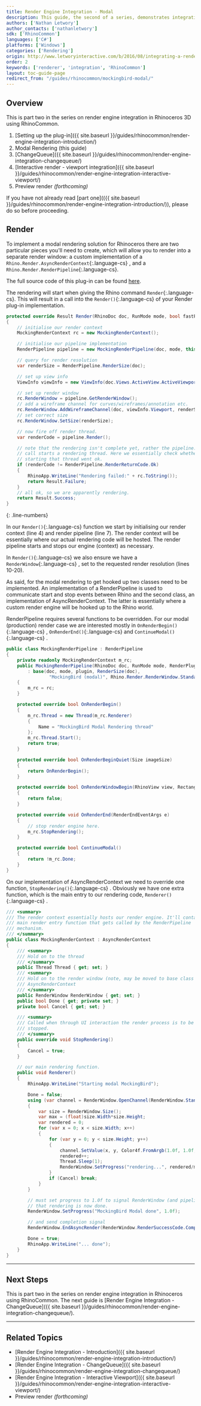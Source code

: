 ```yaml
---
title: Render Engine Integration - Modal
description: This guide, the second of a series, demonstrates integrating a modal rendering engine using RhinoCommon.
authors: ['Nathan Letwory']
author_contacts: ['nathanletwory']
sdk: ['RhinoCommon']
languages: ['C#']
platforms: ['Windows']
categories: ['Rendering']
origin: http://www.letworyinteractive.com/b/2016/08/integrating-a-render-engine-in-rhinoceros-3d-using-rhinocommon-mockingbird-modal-rendering-25/
order: 2
keywords: ['renderer', 'integration', 'RhinoCommon']
layout: toc-guide-page
redirect_from: "/guides/rhinocommon/mockingbird-modal/"
---
```



## Overview

This is part two in the series on render engine integration in Rhinoceros 3D using RhinoCommon.  

1. [Setting up the plug-in]({{ site.baseurl }}/guides/rhinocommon/render-engine-integration-introduction/)
1. Modal Rendering (this guide)
1. [ChangeQueue]({{ site.baseurl }}/guides/rhinocommon/render-engine-integration-changequeue/)
1. [Interactive render - viewport integration]({{ site.baseurl }}/guides/rhinocommon/render-engine-integration-interactive-viewport/)
1. Preview render *(forthcoming)*

If you have not already read [part one](({{ site.baseurl }}/guides/rhinocommon/render-engine-integration-introduction/)), please do so before proceeding.

## Render

To implement a modal rendering solution for Rhinoceros there are two particular pieces you'll need to create, which will allow you to render into a separate render window: a custom implementation of a `Rhino.Render.AsyncRenderContext`{:.language-cs} , and a `Rhino.Render.RenderPipeline`{:.language-cs}.

The full source code of this plug-in can be found [here](https://github.com/mcneel/rhino-developer-samples/tree/6/rhinocommon/cs/SampleCsRendererIntegration/MockingBird/MockingBirdModal).

The rendering will start when giving the Rhino command `Render`{:.language-cs}. This will result in a call into the `Render()`{:.language-cs}  of your Render plug-in implementation.

```cs
protected override Result Render(RhinoDoc doc, RunMode mode, bool fastPreview)
{
	// initialise our render context
	MockingRenderContext rc = new MockingRenderContext();

	// initialise our pipeline implementation
	RenderPipeline pipeline = new MockingRenderPipeline(doc, mode, this, rc);

	// query for render resolution
	var renderSize = RenderPipeline.RenderSize(doc);

	// set up view info
	ViewInfo viewInfo = new ViewInfo(doc.Views.ActiveView.ActiveViewport);

	// set up render window
	rc.RenderWindow = pipeline.GetRenderWindow();
	// add a wireframe channel for curves/wireframes/annotation etc.
	rc.RenderWindow.AddWireframeChannel(doc, viewInfo.Viewport, renderSize, new Rectangle(0, 0, renderSize.Width, renderSize.Height));
	// set correct size
	rc.RenderWindow.SetSize(renderSize);

	// now fire off render thread.
	var renderCode = pipeline.Render();

	// note that the rendering isn't complete yet, rather the pipeline.Render()
	// call starts a rendering thread. Here we essentially check whether
	// starting that thread went ok.
	if (renderCode != RenderPipeline.RenderReturnCode.Ok)
	{
		RhinoApp.WriteLine("Rendering failed:" + rc.ToString());
		return Result.Failure;
	}
	// all ok, so we are apparently rendering.
	return Result.Success;
}

```
{: .line-numbers}

In our `Render()`{:.language-cs}  function we start by initialising our render context (line 4) and render pipeline (line 7). The render context will be essentially where our actual rendering code will be hosted. The render pipeline starts and stops our engine (context) as necessary.

In `Render()`{:.language-cs}  we also ensure we have a `RenderWindow`{:.language-cs} , set to the requested render resolution (lines 10-20).

As said, for the modal rendering to get hooked up  two classes need to be implemented. An implementation of a RenderPipeline is used to communicate start and stop events between Rhino and the second class, an implementation of AsyncRenderContext. The latter is essentially where a custom render engine will be hooked up to the Rhino world.

RenderPipeline requires several functions to be overridden. For our modal (production) render case we are interested mostly in `OnRenderBegin()`{:.language-cs} , `OnRenderEnd()`{:.language-cs}  and `ContinueModal()`{:.language-cs} .

```cs
public class MockingRenderPipeline : RenderPipeline
{
	private readonly MockingRenderContext m_rc;
	public MockingRenderPipeline(RhinoDoc doc, RunMode mode, RenderPlugIn plugin, MockingRenderContext rc)
		: base(doc, mode, plugin, RenderSize(doc),
				"MockingBird (modal)", Rhino.Render.RenderWindow.StandardChannels.RGBA, false, false)
	{
		m_rc = rc;
	}

	protected override bool OnRenderBegin()
	{
		m_rc.Thread = new Thread(m_rc.Renderer)
		{
			Name = "MockingBird Modal Rendering thread"
		};
		m_rc.Thread.Start();
		return true;
	}

	protected override bool OnRenderBeginQuiet(Size imageSize)
	{
		return OnRenderBegin();
	}

	protected override bool OnRenderWindowBegin(RhinoView view, Rectangle rectangle)
	{
		return false;
	}

	protected override void OnRenderEnd(RenderEndEventArgs e)
	{
		// stop render engine here.
		m_rc.StopRendering();
	}

	protected override bool ContinueModal()
	{
		return !m_rc.Done;
	}
}
```

On our implementation of AsyncRenderContext we need to override one function, `StopRendering()`{:.language-cs} . Obviously we have one extra function, which is the main entry to our rendering code, `Renderer()`{:.language-cs} .

```cs
/// <summary>
/// The render context essentially hosts our render engine. It'll contain the
/// main render entry function that gets called by the RenderPipeline
/// mechanism.
/// </summary>
public class MockingRenderContext : AsyncRenderContext
{
	/// <summary>
	/// Hold on to the thread
	/// </summary>
	public Thread Thread { get; set; }
	/// <summary>
	/// Hold on to the render window (note, may be moved to base class
	/// AsyncRenderContext
	/// </summary>
	public RenderWindow RenderWindow { get; set; }
	public bool Done { get; private set; }
	private bool Cancel { get; set; }

	/// <summary>
	/// Called when through UI interaction the render process is to be
	/// stopped.
	/// </summary>
	public override void StopRendering()
	{
		Cancel = true;
	}

	// our main rendering function.
	public void Renderer()
	{
		RhinoApp.WriteLine("Starting modal MockingBird");

		Done = false;
		using (var channel = RenderWindow.OpenChannel(RenderWindow.StandardChannels.RGBA))
		{
			var size = RenderWindow.Size();
			var max = (float)size.Width*size.Height;
			var rendered = 0;
			for (var x = 0; x < size.Width; x++)
			{
				for (var y = 0; y < size.Height; y++)
				{
					channel.SetValue(x, y, Color4f.FromArgb(1.0f, 1.0f, 0.75f, 0.5f));
					rendered++;
					Thread.Sleep(1);
					RenderWindow.SetProgress("rendering...", rendered/max);
				}
				if (Cancel) break;
			}
		}

		// must set progress to 1.0f to signal RenderWindow (and pipeline/rc)
		// that rendering is now done.
		RenderWindow.SetProgress("MockingBird Modal done", 1.0f);

		// and send completion signal
		RenderWindow.EndAsyncRender(RenderWindow.RenderSuccessCode.Completed);

		Done = true;
		RhinoApp.WriteLine("... done");
	}
}
```

---

## Next Steps

This is part two in the series on render engine integration in Rhinoceros using RhinoCommon.  The next guide is [Render Engine Integration - ChangeQueue]({{ site.baseurl }}/guides/rhinocommon/render-engine-integration-changequeue/).

---

## Related Topics

- [Render Engine Integration - Introduction]({{ site.baseurl }}/guides/rhinocommon/render-engine-integration-introduction/)
- [Render Engine Integration - ChangeQueue]({{ site.baseurl }}/guides/rhinocommon/render-engine-integration-changequeue/)
- [Render Engine Integration - Interactive Viewport]({{ site.baseurl }}/guides/rhinocommon/render-engine-integration-interactive-viewport/)
- Preview render *(forthcoming)*
